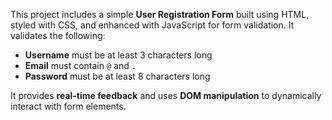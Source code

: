 This project includes a simple **User Registration Form** built using HTML, styled with CSS, and enhanced with JavaScript for form validation. It validates the following:

- **Username** must be at least 3 characters long
- **Email** must contain `@` and `.`
- **Password** must be at least 8 characters long

It provides **real-time feedback** and uses **DOM manipulation** to dynamically interact with form elements.

